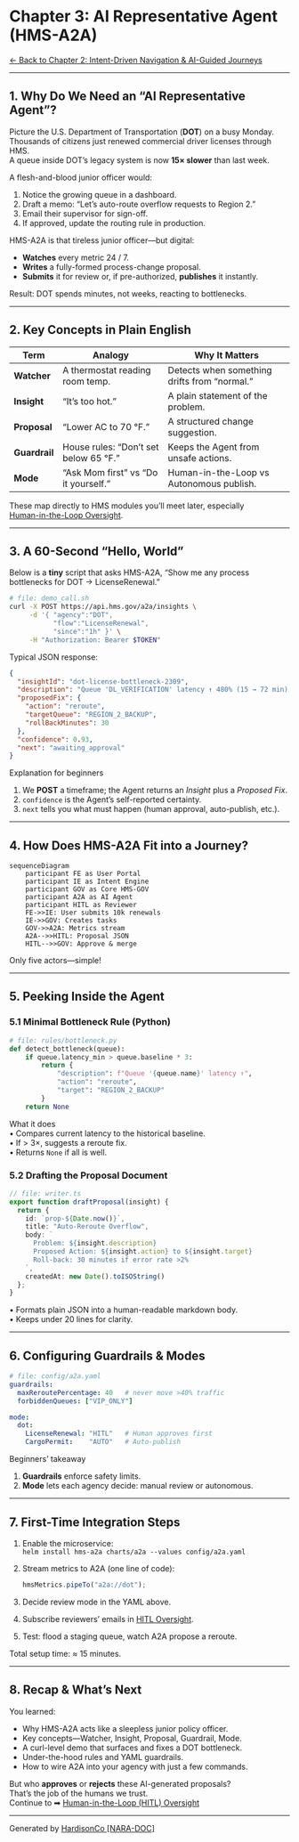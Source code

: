 # Chapter 3: AI Representative Agent (HMS-A2A)


[← Back to Chapter 2: Intent-Driven Navigation & AI-Guided Journeys](02_intent_driven_navigation___ai_guided_journeys_.md)

---

## 1. Why Do We Need an “AI Representative Agent”?

Picture the U.S. Department of Transportation (**DOT**) on a busy Monday.  
Thousands of citizens just renewed commercial driver licenses through HMS.  
A queue inside DOT’s legacy system is now **15× slower** than last week.

A flesh-and-blood junior officer would:

1. Notice the growing queue in a dashboard.  
2. Draft a memo: “Let’s auto-route overflow requests to Region 2.”  
3. Email their supervisor for sign-off.  
4. If approved, update the routing rule in production.

HMS-A2A is that tireless junior officer—but digital:

* **Watches** every metric 24 / 7.  
* **Writes** a fully-formed process-change proposal.  
* **Submits** it for review or, if pre-authorized, **publishes** it instantly.

Result: DOT spends minutes, not weeks, reacting to bottlenecks.

---

## 2. Key Concepts in Plain English

| Term | Analogy | Why It Matters |
|------|---------|----------------|
| **Watcher** | A thermostat reading room temp. | Detects when something drifts from “normal.” |
| **Insight** | “It’s too hot.” | A plain statement of the problem. |
| **Proposal** | “Lower AC to 70 °F.” | A structured change suggestion. |
| **Guardrail** | House rules: “Don’t set below 65 °F.” | Keeps the Agent from unsafe actions. |
| **Mode** | “Ask Mom first” vs “Do it yourself.” | Human-in-the-Loop vs Autonomous publish. |

These map directly to HMS modules you’ll meet later, especially  
[Human-in-the-Loop Oversight](04_human_in_the_loop__hitl__oversight_.md).

---

## 3. A 60-Second “Hello, World”

Below is a **tiny** script that asks HMS-A2A, “Show me any process bottlenecks for DOT → LicenseRenewal.”

```bash
# file: demo_call.sh
curl -X POST https://api.hms.gov/a2a/insights \
     -d '{ "agency":"DOT",
           "flow":"LicenseRenewal",
           "since":"1h" }' \
     -H "Authorization: Bearer $TOKEN"
```

Typical JSON response:

```json
{
  "insightId": "dot-license-bottleneck-2309",
  "description": "Queue 'DL_VERIFICATION' latency ↑ 480% (15 → 72 min).",
  "proposedFix": {
    "action": "reroute",
    "targetQueue": "REGION_2_BACKUP",
    "rollBackMinutes": 30
  },
  "confidence": 0.93,
  "next": "awaiting_approval"
}
```

Explanation for beginners
1. We **POST** a timeframe; the Agent returns an *Insight* plus a *Proposed Fix*.  
2. `confidence` is the Agent’s self-reported certainty.  
3. `next` tells you what must happen (human approval, auto-publish, etc.).

---

## 4. How Does HMS-A2A Fit into a Journey?

```mermaid
sequenceDiagram
    participant FE as User Portal
    participant IE as Intent Engine
    participant GOV as Core HMS-GOV
    participant A2A as AI Agent
    participant HITL as Reviewer
    FE->>IE: User submits 10k renewals
    IE->>GOV: Creates tasks
    GOV->>A2A: Metrics stream
    A2A-->>HITL: Proposal JSON
    HITL-->>GOV: Approve & merge
```

Only five actors—simple!

---

## 5. Peeking Inside the Agent

### 5.1 Minimal Bottleneck Rule (Python)

```python
# file: rules/bottleneck.py
def detect_bottleneck(queue):
    if queue.latency_min > queue.baseline * 3:
        return {
            "description": f"Queue '{queue.name}' latency ↑",
            "action": "reroute",
            "target": "REGION_2_BACKUP"
        }
    return None
```

What it does  
• Compares current latency to the historical baseline.  
• If > 3×, suggests a reroute fix.  
• Returns `None` if all is well.

### 5.2 Drafting the Proposal Document

```ts
// file: writer.ts
export function draftProposal(insight) {
  return {
    id: `prop-${Date.now()}`,
    title: "Auto-Reroute Overflow",
    body: `
      Problem: ${insight.description}
      Proposed Action: ${insight.action} to ${insight.target}
      Roll-back: 30 minutes if error rate >2%
    `,
    createdAt: new Date().toISOString()
  };
}
```

• Formats plain JSON into a human-readable markdown body.  
• Keeps under 20 lines for clarity.

---

## 6. Configuring Guardrails & Modes

```yaml
# file: config/a2a.yaml
guardrails:
  maxReroutePercentage: 40   # never move >40% traffic
  forbiddenQueues: ["VIP_ONLY"]

mode:
  dot:
    LicenseRenewal: "HITL"   # Human approves first
    CargoPermit:    "AUTO"   # Auto-publish
```

Beginners’ takeaway  
1. **Guardrails** enforce safety limits.  
2. **Mode** lets each agency decide: manual review or autonomous.

---

## 7. First-Time Integration Steps

1. Enable the microservice:  
   `helm install hms-a2a charts/a2a --values config/a2a.yaml`
2. Stream metrics to A2A (one line of code):

   ```ts
   hmsMetrics.pipeTo("a2a://dot");
   ```
3. Decide review mode in the YAML above.  
4. Subscribe reviewers’ emails in [HITL Oversight](04_human_in_the_loop__hitl__oversight_.md).  
5. Test: flood a staging queue, watch A2A propose a reroute.

Total setup time: ≈ 15 minutes.

---

## 8. Recap & What’s Next

You learned:

* Why HMS-A2A acts like a sleepless junior policy officer.  
* Key concepts—Watcher, Insight, Proposal, Guardrail, Mode.  
* A curl-level demo that surfaces and fixes a DOT bottleneck.  
* Under-the-hood rules and YAML guardrails.  
* How to wire A2A into your agency with just a few commands.

But who **approves** or **rejects** these AI-generated proposals?  
That’s the job of the humans we trust.  
Continue to ➡ [Human-in-the-Loop (HITL) Oversight](04_human_in_the_loop__hitl__oversight_.md)

---

Generated by [HardisonCo [NARA-DOC]](https://github.com/The-Pocket/Tutorial-Codebase-Knowledge)